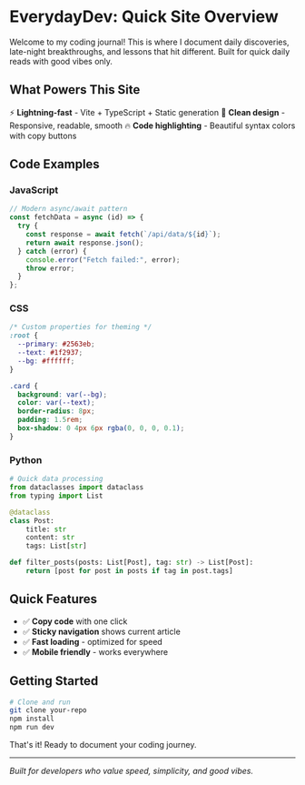 # EverydayDev: Quick Site Overview

Welcome to my coding journal! This is where I document daily discoveries, late-night breakthroughs, and lessons that hit different. Built for quick daily reads with good vibes only.

## What Powers This Site

⚡ **Lightning-fast** - Vite + TypeScript + Static generation
🎨 **Clean design** - Responsive, readable, smooth
🔥 **Code highlighting** - Beautiful syntax colors with copy buttons

## Code Examples

### JavaScript

```javascript
// Modern async/await pattern
const fetchData = async (id) => {
  try {
    const response = await fetch(`/api/data/${id}`);
    return await response.json();
  } catch (error) {
    console.error("Fetch failed:", error);
    throw error;
  }
};
```

### CSS

```css
/* Custom properties for theming */
:root {
  --primary: #2563eb;
  --text: #1f2937;
  --bg: #ffffff;
}

.card {
  background: var(--bg);
  color: var(--text);
  border-radius: 8px;
  padding: 1.5rem;
  box-shadow: 0 4px 6px rgba(0, 0, 0, 0.1);
}
```

### Python

```python
# Quick data processing
from dataclasses import dataclass
from typing import List

@dataclass
class Post:
    title: str
    content: str
    tags: List[str]

def filter_posts(posts: List[Post], tag: str) -> List[Post]:
    return [post for post in posts if tag in post.tags]
```

## Quick Features

- ✅ **Copy code** with one click
- ✅ **Sticky navigation** shows current article
- ✅ **Fast loading** - optimized for speed
- ✅ **Mobile friendly** - works everywhere

## Getting Started

```bash
# Clone and run
git clone your-repo
npm install
npm run dev
```

That's it! Ready to document your coding journey.

---

_Built for developers who value speed, simplicity, and good vibes._
